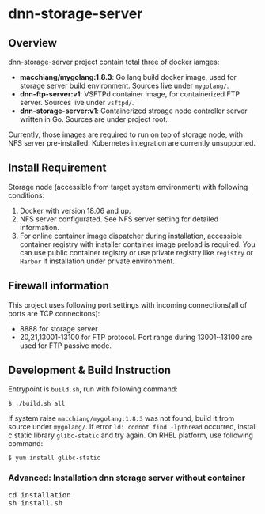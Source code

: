 # dnn-storage-server

## Overview

dnn-storage-server project contain total three of docker iamges:

* **macchiang/mygolang:1.8.3**: Go lang build docker image, used for storage server build environment. Sources live under `mygolang/`.
* **dnn-ftp-server:v1**: VSFTPd container image, for containerized FTP server. Sources live under `vsftpd/`.
* **dnn-storage-server:v1**: Containerized stroage node controller server written in Go. Sources are under project root.

Currently, those images are required to run on top of storage node, with NFS server pre-installed. Kubernetes integration are currently unsupported.

## Install Requirement

Storage node (accessible from target system environment) with following conditions:

1. Docker with version 18.06 and up.
2. NFS server configurated. See NFS server setting for detailed information.
3. For online container image dispatcher during installation, accessible container registry with installer container image preload is required. You can use public container registry or use private registry like `registry` or `Harbor` if installation under private environment.


## Firewall information
This project uses following port settings with incoming connections(all of ports are TCP connecitons):

* 8888 for storage server
* 20,21,13001-13100 for FTP protocol. Port range during 13001~13100 are used for FTP passive mode.


## Development & Build Instruction

Entrypoint is `build.sh`, run with following command:

```=shell
$ ./build.sh all
```

If system raise `macchiang/mygolang:1.8.3` was not found, build it from source under `mygolang/`.
If error `ld: connot find -lpthread` occurred, install c static library `glibc-static` and try again. On RHEL platform, use following command:

```=shell
$ yum install glibc-static
```



### Advanced: Installation dnn storage server without container
<pre>
cd installation
sh install.sh
</pre>
